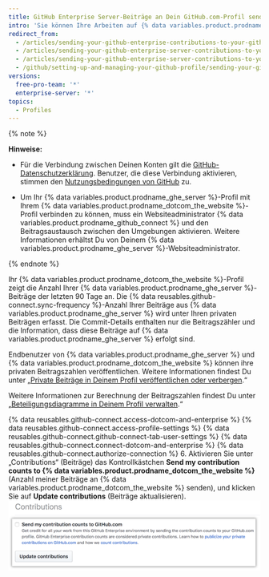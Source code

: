 ```yaml
---
title: GitHub Enterprise Server-Beiträge an Dein GitHub.com-Profil senden
intro: 'Sie können Ihre Arbeiten auf {% data variables.product.prodname_ghe_server %} hervorheben, indem Sie die Anzahl Ihrer Beiträge an Ihr {% data variables.product.prodname_dotcom_the_website %}-Profil senden.'
redirect_from:
  - /articles/sending-your-github-enterprise-contributions-to-your-github-com-profile/
  - /articles/sending-your-github-enterprise-server-contributions-to-your-github-com-profile
  - /articles/sending-your-github-enterprise-server-contributions-to-your-githubcom-profile
  - /github/setting-up-and-managing-your-github-profile/sending-your-github-enterprise-server-contributions-to-your-githubcom-profile
versions:
  free-pro-team: '*'
  enterprise-server: '*'
topics:
  - Profiles
---
```


{% note %}

**Hinweise:**
- Für die Verbindung zwischen Deinen Konten gilt die <a href="/articles/github-privacy-statement/" class="dotcom-only">GitHub-Datenschutzerklärung</a>. Benutzer, die diese Verbindung aktivieren, stimmen den <a href="/articles/github-terms-of-service/" class="dotcom-only">Nutzungsbedingungen von GitHub</a> zu.

- Um Ihr {% data variables.product.prodname_ghe_server %}-Profil mit Ihrem {% data variables.product.prodname_dotcom_the_website %}-Profil verbinden zu können, muss ein Websiteadministrator {% data variables.product.prodname_github_connect %} und den Beitragsaustausch zwischen den Umgebungen aktivieren. Weitere Informationen erhältst Du von Deinem {% data variables.product.prodname_ghe_server %}-Websiteadministrator.

{% endnote %}

Ihr {% data variables.product.prodname_dotcom_the_website %}-Profil zeigt die Anzahl Ihrer {% data variables.product.prodname_ghe_server %}-Beiträge der letzten 90 Tage an. Die {% data reusables.github-connect.sync-frequency %}-Anzahl Ihrer Beiträge aus {% data variables.product.prodname_ghe_server %} wird unter Ihren privaten Beiträgen erfasst. Die Commit-Details enthalten nur die Beitragszähler und die Information, dass diese Beiträge auf {% data variables.product.prodname_ghe_server %} erfolgt sind.

Endbenutzer von {% data variables.product.prodname_ghe_server %} und {% data variables.product.prodname_dotcom_the_website %} können ihre privaten Beitragszahlen veröffentlichen. Weitere Informationen findest Du unter „[Private Beiträge in Deinem Profil veröffentlichen oder verbergen](/articles/publicizing-or-hiding-your-private-contributions-on-your-profile/).“

Weitere Informationen zur Berechnung der Beitragszahlen findest Du unter „[Beteiligungsdiagramme in Deinem Profil verwalten](/articles/managing-contribution-graphs-on-your-profile/).“

{% data reusables.github-connect.access-dotcom-and-enterprise %}
{% data reusables.github-connect.access-profile-settings %}
{% data reusables.github-connect.github-connect-tab-user-settings %}
{% data reusables.github-connect.connect-dotcom-and-enterprise %}
{% data reusables.github-connect.authorize-connection %}
6. Aktivieren Sie unter „Contributions“ (Beiträge) das Kontrollkästchen **Send my contribution counts to {% data variables.product.prodname_dotcom_the_website %}** (Anzahl meiner Beiträge an {% data variables.product.prodname_dotcom_the_website %} senden), und klicken Sie auf **Update contributions** (Beiträge aktualisieren). ![Kontrollkästchen „Send my contribution counts...“ (Anzahl meiner Beiträge senden) und Schaltfläche „Update contributions“ (Beiträge aktualisieren)](/assets/images/help/settings/send-and-update-contributions.png)

